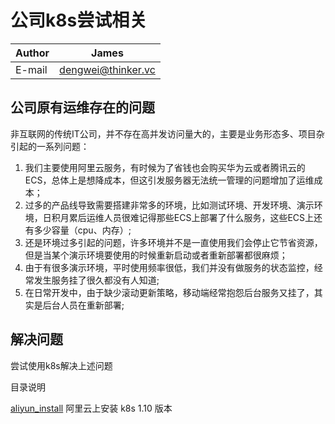 公司k8s尝试相关 
===========================

|Author|James|
|---|---
|E-mail|dengwei@thinker.vc

公司原有运维存在的问题
-----
非互联网的传统IT公司，并不存在高并发访问量大的，主要是业务形态多、项目杂引起的一系列问题：

1. 我们主要使用阿里云服务，有时候为了省钱也会购买华为云或者腾讯云的ECS，总体上是想降成本，但这引发服务器无法统一管理的问题增加了运维成本；
2. 过多的产品线导致需要搭建非常多的环境，比如测试环境、开发环境、演示环境，日积月累后运维人员很难记得那些ECS上部署了什么服务，这些ECS上还有多少容量（cpu、内存）;
3. 还是环境过多引起的问题，许多环境并不是一直使用我们会停止它节省资源，但是当某个演示环境要使用的时候重新启动或者重新部署都很麻烦；
4. 由于有很多演示环境，平时使用频率很低，我们并没有做服务的状态监控，经常发生服务挂了很久都没有人知道;
5. 在日常开发中，由于缺少滚动更新策略，移动端经常抱怨后台服务又挂了，其实是后台人员在重新部署;


解决问题
-----
尝试使用k8s解决上述问题


目录说明

[aliyun_install](./aliyun_install)
阿里云上安装 k8s 1.10 版本

